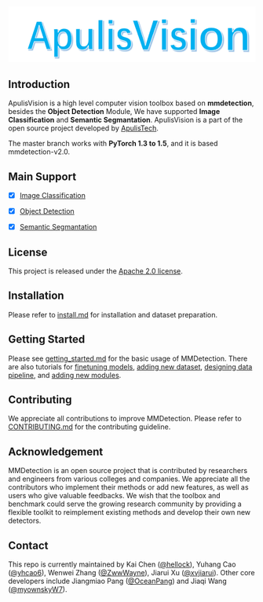 <div align="center">
  <img src="resources/apulisvision-logo.png" width="600"/>
</div>

## Introduction

ApulisVision is a high level computer vision toolbox based on **mmdetection**,  besides the **Object Detection** Module, We have supported **Image Classification** and **Semantic Segmantation**. ApulisVision is a part of the open source project developed by [ApulisTech](https://github.com/apulis).

The master branch works with **PyTorch 1.3 to 1.5**, and it is based mmdetection-v2.0.

## Main Support
- [x] [Image Classification](/docs/Image-classification.md)
- [x] [Object Detection](/docs/Object-detection.md)
- [x] [Semantic Segmantation](/docs/Semantic-segmantation.md)


## License

This project is released under the [Apache 2.0 license](LICENSE).


## Installation

Please refer to [install.md](docs/install.md) for installation and dataset preparation.

## Getting Started

Please see [getting_started.md](docs/getting_started.md) for the basic usage of MMDetection. There are also tutorials for [finetuning models](docs/tutorials/finetune.md), [adding new dataset](docs/tutorials/new_dataset.md), [designing data pipeline](docs/tutorials/data_pipeline.md), and [adding new modules](docs/tutorials/new_modules.md).

## Contributing

We appreciate all contributions to improve MMDetection. Please refer to [CONTRIBUTING.md](.github/CONTRIBUTING.md) for the contributing guideline.

## Acknowledgement

MMDetection is an open source project that is contributed by researchers and engineers from various colleges and companies. We appreciate all the contributors who implement their methods or add new features, as well as users who give valuable feedbacks.
We wish that the toolbox and benchmark could serve the growing research community by providing a flexible toolkit to reimplement existing methods and develop their own new detectors.


## Contact

This repo is currently maintained by Kai Chen ([@hellock](http://github.com/hellock)), Yuhang Cao ([@yhcao6](https://github.com/yhcao6)), Wenwei Zhang ([@ZwwWayne](https://github.com/ZwwWayne)),
Jiarui Xu ([@xvjiarui](https://github.com/xvjiarui)). Other core developers include Jiangmiao Pang ([@OceanPang](https://github.com/OceanPang)) and Jiaqi Wang ([@myownskyW7](https://github.com/myownskyW7)).
